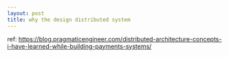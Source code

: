 ```yaml
---
layout: post
title: why the design distributed system
---
```









ref: https://blog.pragmaticengineer.com/distributed-architecture-concepts-i-have-learned-while-building-payments-systems/






